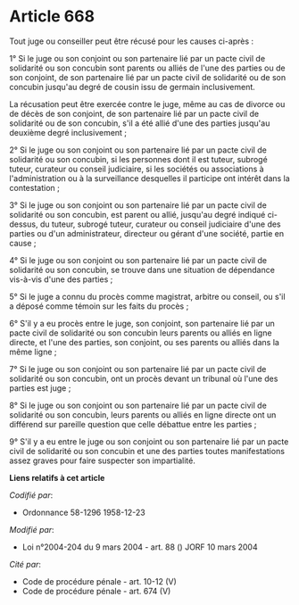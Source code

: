 # Article 668

Tout juge ou conseiller peut être récusé pour les causes ci-après :

1° Si le juge ou son conjoint ou son partenaire lié par un pacte civil de solidarité ou son concubin sont parents ou alliés
de l'une des parties ou de son conjoint, de son partenaire lié par un pacte civil de solidarité ou de son concubin jusqu'au
degré de cousin issu de germain inclusivement.

La récusation peut être exercée contre le juge, même au cas de divorce ou de décès de son conjoint, de son partenaire lié par
un pacte civil de solidarité ou de son concubin, s'il a été allié d'une des parties jusqu'au deuxième degré inclusivement ;

2° Si le juge ou son conjoint ou son partenaire lié par un pacte civil de solidarité ou son concubin, si les personnes dont
il est tuteur, subrogé tuteur, curateur ou conseil judiciaire, si les sociétés ou associations à l'administration ou à la
surveillance desquelles il participe ont intérêt dans la contestation ;

3° Si le juge ou son conjoint ou son partenaire lié par un pacte civil de solidarité ou son concubin, est parent ou allié,
jusqu'au degré indiqué ci-dessus, du tuteur, subrogé tuteur, curateur ou conseil judiciaire d'une des parties ou d'un
administrateur, directeur ou gérant d'une société, partie en cause ;

4° Si le juge ou son conjoint ou son partenaire lié par un pacte civil de solidarité ou son concubin, se trouve dans une
situation de dépendance vis-à-vis d'une des parties ;

5° Si le juge a connu du procès comme magistrat, arbitre ou conseil, ou s'il a déposé comme témoin sur les faits du procès ;

6° S'il y a eu procès entre le juge, son conjoint, son partenaire lié par un pacte civil de solidarité ou son concubin leurs
parents ou alliés en ligne directe, et l'une des parties, son conjoint, ou ses parents ou alliés dans la même ligne ;

7° Si le juge ou son conjoint ou son partenaire lié par un pacte civil de solidarité ou son concubin, ont un procès devant un
tribunal où l'une des parties est juge ;

8° Si le juge ou son conjoint ou son partenaire lié par un pacte civil de solidarité ou son concubin, leurs parents ou alliés
en ligne directe ont un différend sur pareille question que celle débattue entre les parties ;

9° S'il y a eu entre le juge ou son conjoint ou son partenaire lié par un pacte civil de solidarité ou son concubin et une
des parties toutes manifestations assez graves pour faire suspecter son impartialité.

**Liens relatifs à cet article**

_Codifié par_:

  - Ordonnance 58-1296 1958-12-23

_Modifié par_:

  - Loi n°2004-204 du 9 mars 2004 - art. 88 () JORF 10 mars 2004

_Cité par_:

  - Code de procédure pénale - art. 10-12 (V)
  - Code de procédure pénale - art. 674 (V)
